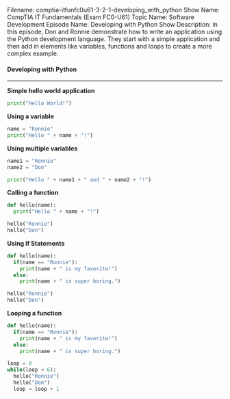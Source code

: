 Filename: comptia-itfunfc0u61-3-2-1-developing_with_python
Show Name: CompTIA IT Fundamentals (Exam FC0-U61)
Topic Name: Software Development
Episode Name: Developing with Python
Show Description: In this episode, Don and Ronnie demonstrate how to write an application using the Python development language. They start with a simple application and then add in elements like variables, functions and loops to create a more complex example. 

#### Developing with Python
---

**Simple hello world application**

```python
print("Hello World!")
```

**Using a variable**

```python
name = "Ronnie"
print("Hello " + name + "!")
```

**Using multiple variables**

```python
name1 = "Ronnie"
name2 = "Don"

print("Hello " + name1 + " and " + name2 + "!")
```

**Calling a function**

```python
def hello(name):
  print("Hello " + name + "!")

hello("Ronnie")
hello("Don")
```

**Using If Statements**

```python
def hello(name):
  if(name == "Ronnie"):
    print(name + " is my favorite!")
  else:
    print(name + " is super boring.")

hello("Ronnie")
hello("Don")
```

**Looping a function**

```python
def hello(name):
  if(name == "Ronnie"):
    print(name + " is my favorite!")
  else:
    print(name + " is super boring.")

loop = 0
while(loop < 6):
  hello("Ronnie")
  hello("Don")
  loop = loop + 1
```